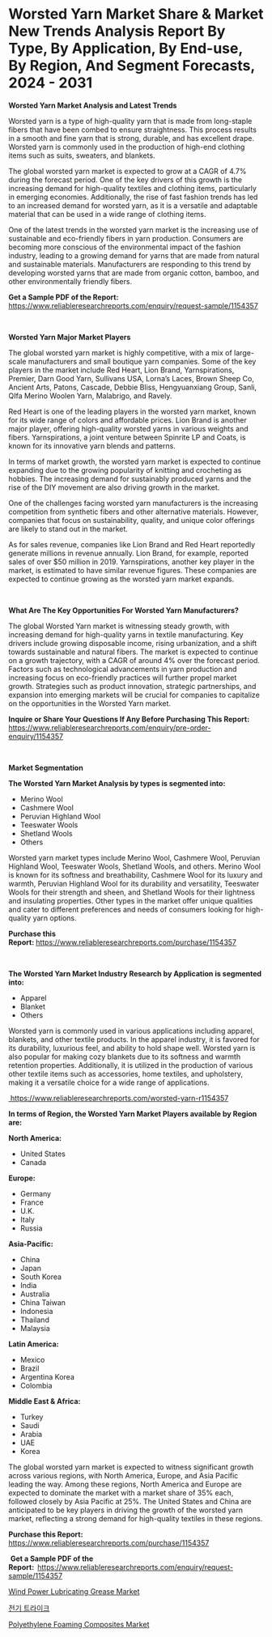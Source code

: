 <p><h1>Worsted Yarn Market Share & Market New Trends Analysis Report By Type, By Application, By End-use, By Region, And Segment Forecasts, 2024 - 2031</h1></p><p><strong>Worsted Yarn Market Analysis and Latest Trends</strong></p>
<p><p>Worsted yarn is a type of high-quality yarn that is made from long-staple fibers that have been combed to ensure straightness. This process results in a smooth and fine yarn that is strong, durable, and has excellent drape. Worsted yarn is commonly used in the production of high-end clothing items such as suits, sweaters, and blankets.</p><p>The global worsted yarn market is expected to grow at a CAGR of 4.7% during the forecast period. One of the key drivers of this growth is the increasing demand for high-quality textiles and clothing items, particularly in emerging economies. Additionally, the rise of fast fashion trends has led to an increased demand for worsted yarn, as it is a versatile and adaptable material that can be used in a wide range of clothing items.</p><p>One of the latest trends in the worsted yarn market is the increasing use of sustainable and eco-friendly fibers in yarn production. Consumers are becoming more conscious of the environmental impact of the fashion industry, leading to a growing demand for yarns that are made from natural and sustainable materials. Manufacturers are responding to this trend by developing worsted yarns that are made from organic cotton, bamboo, and other environmentally friendly fibers.</p></p>
<p><strong>Get a Sample PDF of the Report:&nbsp;</strong> <a href="https://www.reliableresearchreports.com/enquiry/request-sample/1154357">https://www.reliableresearchreports.com/enquiry/request-sample/1154357</a></p>
<p>&nbsp;</p>
<p><strong>Worsted Yarn Major Market Players</strong></p>
<p><p>The global worsted yarn market is highly competitive, with a mix of large-scale manufacturers and small boutique yarn companies. Some of the key players in the market include Red Heart, Lion Brand, Yarnspirations, Premier, Darn Good Yarn, Sullivans USA, Lorna’s Laces, Brown Sheep Co, Ancient Arts, Patons, Cascade, Debbie Bliss, Hengyuanxiang Group, Sanli, QIfa Merino Woolen Yarn, Malabrigo, and Ravely.</p><p>Red Heart is one of the leading players in the worsted yarn market, known for its wide range of colors and affordable prices. Lion Brand is another major player, offering high-quality worsted yarns in various weights and fibers. Yarnspirations, a joint venture between Spinrite LP and Coats, is known for its innovative yarn blends and patterns.</p><p>In terms of market growth, the worsted yarn market is expected to continue expanding due to the growing popularity of knitting and crocheting as hobbies. The increasing demand for sustainably produced yarns and the rise of the DIY movement are also driving growth in the market.</p><p>One of the challenges facing worsted yarn manufacturers is the increasing competition from synthetic fibers and other alternative materials. However, companies that focus on sustainability, quality, and unique color offerings are likely to stand out in the market.</p><p>As for sales revenue, companies like Lion Brand and Red Heart reportedly generate millions in revenue annually. Lion Brand, for example, reported sales of over $50 million in 2019. Yarnspirations, another key player in the market, is estimated to have similar revenue figures. These companies are expected to continue growing as the worsted yarn market expands.</p></p>
<p>&nbsp;</p>
<p><strong>What Are The Key Opportunities For Worsted Yarn Manufacturers?</strong></p>
<p><p>The global Worsted Yarn market is witnessing steady growth, with increasing demand for high-quality yarns in textile manufacturing. Key drivers include growing disposable income, rising urbanization, and a shift towards sustainable and natural fibers. The market is expected to continue on a growth trajectory, with a CAGR of around 4% over the forecast period. Factors such as technological advancements in yarn production and increasing focus on eco-friendly practices will further propel market growth. Strategies such as product innovation, strategic partnerships, and expansion into emerging markets will be crucial for companies to capitalize on the opportunities in the Worsted Yarn market.</p></p>
<p><strong>Inquire or Share Your Questions If Any Before Purchasing This Report:</strong> <a href="https://www.reliableresearchreports.com/enquiry/pre-order-enquiry/1154357">https://www.reliableresearchreports.com/enquiry/pre-order-enquiry/1154357</a></p>
<p>&nbsp;</p>
<p><strong>Market Segmentation</strong></p>
<p><strong>The Worsted Yarn Market Analysis by types is segmented into:</strong></p>
<p><ul><li>Merino Wool</li><li>Cashmere Wool</li><li>Peruvian Highland Wool</li><li>Teeswater Wools</li><li>Shetland Wools</li><li>Others</li></ul></p>
<p><p>Worsted yarn market types include Merino Wool, Cashmere Wool, Peruvian Highland Wool, Teeswater Wools, Shetland Wools, and others. Merino Wool is known for its softness and breathability, Cashmere Wool for its luxury and warmth, Peruvian Highland Wool for its durability and versatility, Teeswater Wools for their strength and sheen, and Shetland Wools for their lightness and insulating properties. Other types in the market offer unique qualities and cater to different preferences and needs of consumers looking for high-quality yarn options.</p></p>
<p><strong>Purchase this Report:&nbsp;</strong><a href="https://www.reliableresearchreports.com/purchase/1154357">https://www.reliableresearchreports.com/purchase/1154357</a></p>
<p>&nbsp;</p>
<p><strong>The Worsted Yarn Market Industry Research by Application is segmented into:</strong></p>
<p><ul><li>Apparel</li><li>Blanket</li><li>Others</li></ul></p>
<p><p>Worsted yarn is commonly used in various applications including apparel, blankets, and other textile products. In the apparel industry, it is favored for its durability, luxurious feel, and ability to hold shape well. Worsted yarn is also popular for making cozy blankets due to its softness and warmth retention properties. Additionally, it is utilized in the production of various other textile items such as accessories, home textiles, and upholstery, making it a versatile choice for a wide range of applications.</p></p>
<p><a href="https://www.reliableresearchreports.com/worsted-yarn-r1154357">&nbsp;https://www.reliableresearchreports.com/worsted-yarn-r1154357</a></p>
<p><strong>In terms of Region, the Worsted Yarn Market Players available by Region are:</strong></p>
<p>
    <p> <strong> North America: </strong>
        <ul>
            <li>United States</li>
            <li>Canada</li>
        </ul>
        </p> 
    <p> <strong> Europe: </strong>
        <ul>
            <li>Germany</li>
            <li>France</li>
            <li>U.K.</li>
            <li>Italy</li>
            <li>Russia</li>
        </ul>
        </p> 
    <p> <strong> Asia-Pacific: </strong>
        <ul>
            <li>China</li>
            <li>Japan</li>
            <li>South Korea</li>
            <li>India</li>
            <li>Australia</li>
            <li>China Taiwan</li>
            <li>Indonesia</li>
            <li>Thailand</li>
            <li>Malaysia</li>
        </ul>
        </p> 
    <p> <strong> Latin America: </strong>
        <ul>
            <li>Mexico</li>
            <li>Brazil</li>
            <li>Argentina Korea</li>
            <li>Colombia</li>
        </ul>
        </p> 
    <p> <strong> Middle East & Africa: </strong>
        <ul>
            <li>Turkey</li>
            <li>Saudi</li>
            <li>Arabia</li>
            <li>UAE</li>
            <li>Korea</li>
        </ul>
    </p>
    </p>
<p><p>The global worsted yarn market is expected to witness significant growth across various regions, with North America, Europe, and Asia Pacific leading the way. Among these regions, North America and Europe are expected to dominate the market with a market share of 35% each, followed closely by Asia Pacific at 25%. The United States and China are anticipated to be key players in driving the growth of the worsted yarn market, reflecting a strong demand for high-quality textiles in these regions.</p></p>
<p><strong>Purchase this Report: </strong><a href="https://www.reliableresearchreports.com/purchase/1154357">https://www.reliableresearchreports.com/purchase/1154357</a></p>
<p>&nbsp;<strong>Get a Sample PDF of the Report:&nbsp;&nbsp;</strong><a href="https://www.reliableresearchreports.com/enquiry/request-sample/1154357">https://www.reliableresearchreports.com/enquiry/request-sample/1154357</a></p>
<p><strong></strong></p>
<p><p><a href="https://github.com/caicuccucga/Market-Research-Report-List-1/blob/main/wind-power-lubricating-grease-market.md">Wind Power Lubricating Grease Market</a></p><p><a href="https://github.com/kimvicki3212024/Market-Research-Report-List-1/blob/main/9317850147961.md">전기 트라이크</a></p><p><a href="https://github.com/BryceTownsendr/Market-Research-Report-List-5/blob/main/polyethylene-foaming-composites-market.md">Polyethylene Foaming Composites Market</a></p></p>